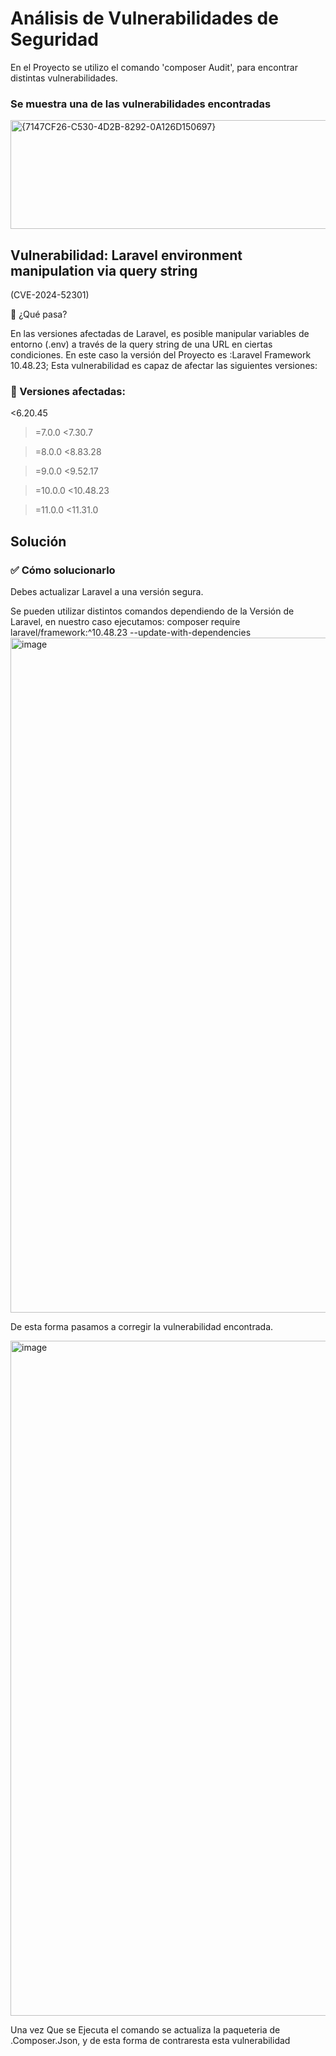 # Análisis de Vulnerabilidades de Seguridad
En el Proyecto se utilizo el comando 'composer Audit', para encontrar distintas vulnerabilidades.

### Se muestra una de las vulnerabilidades encontradas
<img width="782" height="174" alt="{7147CF26-C530-4D2B-8292-0A126D150697}" src="https://github.com/user-attachments/assets/096e782a-b4f0-46da-93f3-e0b73854a32f" />

## Vulnerabilidad: Laravel environment manipulation via query string

(CVE-2024-52301)

🔎 ¿Qué pasa?

En las versiones afectadas de Laravel, es posible manipular variables de entorno (.env) a través de la query string de una URL en ciertas condiciones.
En este caso la versión del Proyecto es :Laravel Framework 10.48.23; Esta vulnerabilidad es capaz de afectar las siguientes versiones:

### 📌 Versiones afectadas:

<6.20.45

>=7.0.0 <7.30.7

>=8.0.0 <8.83.28

>=9.0.0 <9.52.17

>=10.0.0 <10.48.23

>=11.0.0 <11.31.0


## Solución

### ✅ Cómo solucionarlo

Debes actualizar Laravel a una versión segura.

Se pueden utilizar distintos comandos dependiendo de la Versión de Laravel, en nuestro caso ejecutamos: composer require laravel/framework:^10.48.23 --update-with-dependencies
<img width="1920" height="1080" alt="image" src="https://github.com/user-attachments/assets/aae9d9d7-612b-4b9e-a15a-6e437bdce4c4" />

De esta forma pasamos a corregir la vulnerabilidad encontrada.

<img width="1920" height="1080" alt="image" src="https://github.com/user-attachments/assets/d83dce6b-3f19-405d-af3b-28eaf04390e0" />

Una vez Que se Ejecuta el comando se actualiza la paqueteria de .Composer.Json, y de esta forma de contraresta esta vulnerabilidad
